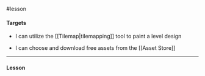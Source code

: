 #lesson 

#### Targets

- I can utilize the [[Tilemap|tilemapping]] tool to paint a level design

- I can choose and download free assets from the [[Asset Store]]

---
#### Lesson

